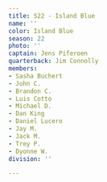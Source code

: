 ```yaml
---
title: S22 - Island Blue
name: ''
color: Island Blue
season: 22
photo: ''
captain: Jens Piferoen
quarterback: Jim Connolly
members:
- Sasha Buchert
- John C.
- Brandon C.
- Luis Cotto
- Michael D.
- Dan King
- Daniel Lucero
- Jay M.
- Jack M.
- Trey P.
- Dyonne W.
division: ''

---
```

